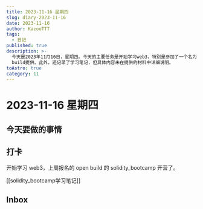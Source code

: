 ```yaml
---
title: 2023-11-16 星期四
slug: diary-2023-11-16
date: 2023-11-16
author: KazooTTT
tags:
  - 日记
published: true
description: >-
  今天是2023年11月16日，星期四。今天的主要任务是开始学习web3，特别是参加了一个名为solidity_bootcamp的在线课程，该课程由open
  build提供。此外，还记录了学习笔记，但具体内容未在提供的材料中详细说明。
toAstro: true
category: 11
---
```


# 2023-11-16 星期四

## 今天要做的事情

## 打卡

开始学习 web3，上周报名的 open build 的 solidity_bootcamp 开营了。

[[solidity_bootcamp学习笔记]]

## Inbox

<!-- start of weread -->
<!-- end of weread -->
